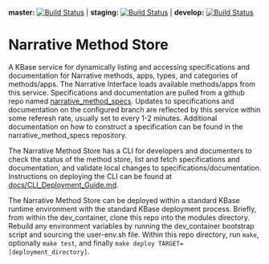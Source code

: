 **master:** [![Build Status](https://travis-ci.org/kbase/narrative_method_store.svg?branch=master)](https://travis-ci.org/kbase/narrative_method_store) | **staging:** [![Build Status](https://travis-ci.org/kbase/narrative_method_store.svg?branch=staging)](https://travis-ci.org/kbase/narrative_method_store) | **develop:** [![Build Status](https://travis-ci.org/kbase/narrative_method_store.svg?branch=develop)](https://travis-ci.org/kbase/narrative_method_store)

Narrative Method Store
======================

A KBase service for dynamically listing and accessing specifications and documentation for Narrative methods, apps, types, and categories of methods/apps.  The Narrative Interface loads available methods/apps from this service.  Specifications and documentation are pulled from a github repo named [narrative_method_specs](https://github.com/kbase/narrative_method_specs).  Updates to specifications and documentation on the configured branch are reflected by this service within some referesh rate, usually set to every 1-2 minutes.  Additional documentation on how to construct a specification can be found in the narrative_method_specs repository.

The Narrative Method Store has a CLI for developers and documenters to check the status of the method store, list and fetch specifications and documentation, and validate local changes to specifications/documentation.  Instructions on deploying the CLI can be found at [docs/CLI_Deployment_Guide.md](docs/CLI_Deployment_Guide.md).

The Narrative Method Store can be deployed within a standard KBase runtime environment with the standard KBase deployment process. Briefly, from within the dev_container, clone this repo into the modules directory.  Rebuild any environment variables by running the dev_container bootstrap script and sourcing the user-env.sh file.  Within this repo directory, run `make`, optionally `make test`, and finally `make deploy TARGET=[deployment_directory]`.

